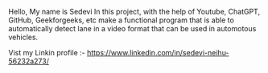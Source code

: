 Hello, My name is Sedevi In this project, with the help of Youtube, ChatGPT, GitHub, Geekforgeeks, etc make a functional program that is able to automatically detect lane in a video format that can be used in automotous vehicles.

Vist my Linkin profile :- https://www.linkedin.com/in/sedevi-neihu-56232a273/
